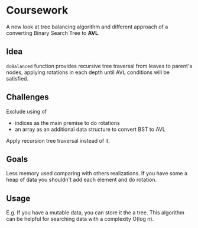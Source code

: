 # Coursework
A new look at tree balancing algorithm and different approach of a converting Binary Search Tree to **AVL**. 

## Idea
`doBalanced` function provides recursive tree traversal from leaves to parent's nodes, applying rotations in each depth until AVL conditions will be satisfied.

## Challenges
Exclude using of
- indices as the main premise to do rotations 
- an array as an additional data structure to convert BST to AVL

Apply recursion tree traversal instead of it.

## Goals
Less memory used comparing with others realizations. If you have some a heap of data you shouldn't add each element and do rotation. 

## Usage
E.g. 
If you have a mutable data, you can store it the a tree. This algorithm can be helpful for searching data with a complexity O(log n).
